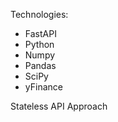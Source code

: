 Technologies:

-   FastAPI
-   Python
-   Numpy
-   Pandas
-   SciPy
-   yFinance

Stateless API Approach

